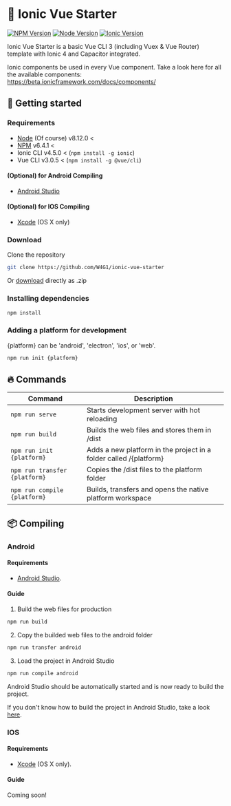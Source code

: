 # :blue_book: Ionic Vue Starter
[![NPM Version](https://img.shields.io/badge/npm-6.4.1-brightgreen.svg)](https://nodejs.org/) [![Node Version](https://img.shields.io/badge/node-v8.12.0-green.svg)](https://nodejs.org/) [![Ionic Version](https://img.shields.io/badge/ionic-4.0.0--beta-blue.svg)](https://beta.ionicframework.com/)

Ionic Vue Starter is a basic Vue CLI 3 (including Vuex & Vue Router) template with Ionic 4 and Capacitor integrated.

Ionic components be used in every Vue component. Take a look here for all the available components: https://beta.ionicframework.com/docs/components/

## :wrench: Getting started
### Requirements
- [Node](https://nodejs.org/) (Of course) v8.12.0 <
- [NPM](https://www.npmjs.com/) v6.4.1 <
- Ionic CLI v4.5.0 <
(`npm install -g ionic`)
- Vue CLI v3.0.5 <
(`npm install -g @vue/cli`)
#### (Optional) for Android Compiling
- [Android Studio](https://developer.android.com/studio/)
#### (Optional) for IOS Compiling
- [Xcode](https://developer.apple.com/xcode/) (OS X only)

### Download
Clone the repository
```sh
git clone https://github.com/W4G1/ionic-vue-starter
```
Or [download](https://github.com/W4G1/ionic-vue-starter/archive/master.zip) directly as .zip

### Installing dependencies
```sh
npm install
```

### Adding a platform for development
{platform} can be 'android', 'electron', 'ios', or 'web'.
```sh
npm run init {platform}
```

## :fire: Commands
| Command | Description |
| ------ | ------ |
| `npm run serve` | Starts development server with hot reloading |
| `npm run build` | Builds the web files and stores them in /dist |
| `npm run init {platform}` | Adds a new platform in the project in a folder called /{platform} |
| `npm run transfer {platform}` | Copies the /dist files to the platform folder |
| `npm run compile {platform}` | Builds, transfers and opens the native platform workspace |

## :package: Compiling
### Android
#### Requirements
- [Android Studio](https://developer.android.com/studio/).
#### Guide
1. Build the web files for production
```sh
npm run build
```
2. Copy the builded web files to the android folder
```sh
npm run transfer android
```
3. Load the project in Android Studio
```sh
npm run compile android
```
Android Studio should be automatically started and is now ready to build the project.

If you don't know how to build the project in Android Studio,
take a look [here](https://developer.android.com/studio/run/).

### IOS
#### Requirements
- [Xcode](https://developer.apple.com/xcode/) (OS X only).
#### Guide
Coming soon!
